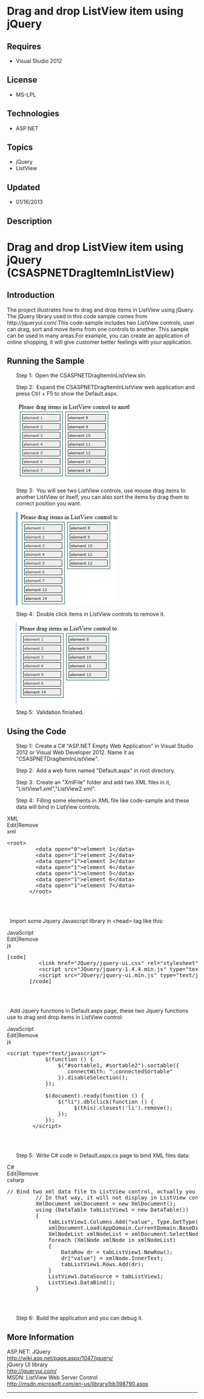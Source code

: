 # Drag and drop ListView item using jQuery
## Requires
- Visual Studio 2012
## License
- MS-LPL
## Technologies
- ASP.NET
## Topics
- jQuery
- ListView
## Updated
- 01/16/2013
## Description

<h1>Drag and drop ListView item using jQuery (CSASPNETDragItemInListView)</h1>
<h2>Introduction</h2>
<p class="MsoNormal">The project illustrates how to drag and drop items in ListView using jQuery. The jQuery library used in this code sample comes from http://jqueryui.com/.This code-sample includes two ListView controls, user can drag, sort and move items
 from one controls to another. This sample can be used in many areas.For example, you can create an application of online shopping, it will give customer better feelings with your application.<span style="">
</span></p>
<h2>Running the Sample<span style=""> </span></h2>
<p class="MsoListParagraphCxSpFirst" style="margin-left:.25in"><span style=""><span style="">Step 1:<span style="font:7.0pt &quot;Times New Roman&quot;">&nbsp;&nbsp;
</span></span></span>Open the CSASPNETDragItemInListView.sln.<span style=""> </span>
</p>
<p class="MsoListParagraphCxSpMiddle" style="margin-left:.25in"><span style=""><span style="">Step 2:<span style="font:7.0pt &quot;Times New Roman&quot;">&nbsp;&nbsp;
</span></span></span>Expand the CSASPNETDragItemInListView web application and press Ctrl &#43; F5 to show the Default.aspx.</p>
<p class="MsoListParagraphCxSpMiddle" style="margin-left:.25in"><span style=""><img src="74718-image.png" alt="" width="299" height="211" align="middle">
</span></p>
<p class="MsoListParagraphCxSpMiddle" style="margin-left:.25in"><span style=""><span style="">Step 3:<span style="font:7.0pt &quot;Times New Roman&quot;">&nbsp;&nbsp;
</span></span></span><span style="">You will see two ListView controls, use mouse drag items to another ListView or itself, you can also sort the items by drag them to correct position you want.</span></p>
<p class="MsoListParagraphCxSpMiddle" style="margin-left:.25in"><span style=""><img src="74719-image.png" alt="" width="268" height="247" align="middle">
</span></p>
<p class="MsoListParagraphCxSpMiddle" style="margin-left:.25in"><span style=""><span style="">Step 4:<span style="font:7.0pt &quot;Times New Roman&quot;">&nbsp;&nbsp;
</span></span></span>Double click items in ListView controls to remove it.</p>
<p class="MsoListParagraphCxSpMiddle" style="margin-left:.25in"><span style=""><img src="74720-image.png" alt="" width="272" height="214" align="middle">
</span></p>
<p class="MsoListParagraphCxSpLast" style="margin-left:.25in"><span style=""><span style="">Step 5:<span style="font:7.0pt &quot;Times New Roman&quot;">&nbsp;&nbsp;
</span></span></span>Validation finished.</p>
<h2>Using the Code<span style=""> </span></h2>
<p class="MsoListParagraphCxSpFirst" style="margin-left:.25in"><span style=""><span style="">Step 1:<span style="font:7.0pt &quot;Times New Roman&quot;">&nbsp;&nbsp;
</span></span></span>Create a C# &quot;ASP.NET Empty Web Application&quot; in Visual Studio 2012 or Visual Web Developer 2012. Name it as &quot;CSASPNETDragItemInListView&quot;.</p>
<p class="MsoListParagraphCxSpMiddle" style="margin-left:.25in"><span style=""><span style="">Step 2:<span style="font:7.0pt &quot;Times New Roman&quot;">&nbsp;&nbsp;
</span></span></span>Add a web form named &quot;Default.aspx&quot; in root directory.</p>
<p class="MsoListParagraphCxSpMiddle" style="margin-left:.25in"><span style=""><span style="">Step 3:<span style="font:7.0pt &quot;Times New Roman&quot;">&nbsp;&nbsp;
</span></span></span><span style="">Create an &quot;XmlFile&quot; folder and add two XML files in it, &quot;ListView1.xml&quot;,&quot;ListView2.xml&quot;.</span></p>
<p class="MsoListParagraphCxSpLast" style="margin-left:.25in"><span style=""><span style="">Step 4:<span style="font:7.0pt &quot;Times New Roman&quot;">&nbsp;&nbsp;
</span></span></span>Filling some elements in XML file like code-sample and these data will bind in ListView controls.</p>
<div class="scriptcode">
<div class="pluginEditHolder" pluginCommand="mceScriptCode">
<div class="title"><span>XML</span></div>
<div class="pluginLinkHolder"><span class="pluginEditHolderLink">Edit</span>|<span class="pluginRemoveHolderLink">Remove</span>
</div>
<span class="hidden">xml</span>

<pre id="codePreview" class="xml">
&lt;root&gt;
&nbsp;&nbsp;&nbsp;&nbsp;&nbsp;&nbsp;&nbsp;&nbsp; &lt;data open=&quot;0&quot;&gt;element 1&lt;/data&gt;
&nbsp;&nbsp;&nbsp;&nbsp;&nbsp;&nbsp;&nbsp;&nbsp; &lt;data open=&quot;1&quot;&gt;element 2&lt;/data&gt;
&nbsp;&nbsp;&nbsp;&nbsp;&nbsp;&nbsp;&nbsp;&nbsp; &lt;data open=&quot;1&quot;&gt;element 3&lt;/data&gt;
&nbsp;&nbsp;&nbsp;&nbsp;&nbsp;&nbsp;&nbsp;&nbsp; &lt;data open=&quot;1&quot;&gt;element 4&lt;/data&gt;
&nbsp;&nbsp;&nbsp;&nbsp;&nbsp;&nbsp;&nbsp;&nbsp; &lt;data open=&quot;1&quot;&gt;element 5&lt;/data&gt;
&nbsp;&nbsp;&nbsp;&nbsp;&nbsp;&nbsp;&nbsp;&nbsp; &lt;data open=&quot;1&quot;&gt;element 6&lt;/data&gt;
&nbsp;&nbsp;&nbsp;&nbsp;&nbsp;&nbsp;&nbsp;&nbsp; &lt;data open=&quot;1&quot;&gt;element 7&lt;/data&gt;
&nbsp;&nbsp;&nbsp;&nbsp;&nbsp;&nbsp; &lt;/root&gt;

</pre>
</div>
</div>
<div class="endscriptcode">&nbsp;</div>
<p class="MsoNormal"><span style="">&nbsp; </span>Import some Jquery Javascript library in &lt;head&gt; tag like this:</p>
<div class="scriptcode">
<div class="pluginEditHolder" pluginCommand="mceScriptCode">
<div class="title"><span>JavaScript</span></div>
<div class="pluginLinkHolder"><span class="pluginEditHolderLink">Edit</span>|<span class="pluginRemoveHolderLink">Remove</span>
</div>
<span class="hidden">js</span>

<pre id="codePreview" class="js">
[code]
&nbsp;&nbsp;&nbsp;&nbsp;&nbsp;&nbsp;&nbsp;&nbsp;&nbsp; &lt;link href=&quot;JQuery/jquery-ui.css&quot; rel=&quot;stylesheet&quot; type=&quot;text/css&quot; /&gt;
&nbsp;&nbsp;&nbsp;&nbsp;&nbsp;&nbsp;&nbsp;&nbsp;&nbsp; &lt;script src=&quot;JQuery/jquery-1.4.4.min.js&quot; type=&quot;text/javascript&quot;&gt;&lt;/script&gt;
&nbsp;&nbsp;&nbsp;&nbsp;&nbsp;&nbsp;&nbsp;&nbsp;&nbsp; &lt;script src=&quot;JQuery/jquery-ui.min.js&quot; type=&quot;text/javascript&quot;&gt;&lt;/script&gt;
&nbsp;&nbsp;&nbsp;&nbsp;&nbsp;&nbsp; [/code] 

</pre>
</div>
</div>
<div class="endscriptcode">&nbsp;</div>
<p class="MsoNormal"><span style="">&nbsp; </span>Add Jquery functions in Default.aspx page, these two Jquery functions use to drag and drop items in ListView control:</p>
<div class="scriptcode">
<div class="pluginEditHolder" pluginCommand="mceScriptCode">
<div class="title"><span>JavaScript</span></div>
<div class="pluginLinkHolder"><span class="pluginEditHolderLink">Edit</span>|<span class="pluginRemoveHolderLink">Remove</span>
</div>
<span class="hidden">js</span>

<pre id="codePreview" class="js">
&lt;script type=&quot;text/javascript&quot;&gt;
&nbsp;&nbsp;&nbsp;&nbsp;&nbsp;&nbsp;&nbsp;&nbsp;&nbsp; &nbsp;&nbsp;$(function () {
&nbsp;&nbsp;&nbsp;&nbsp;&nbsp;&nbsp;&nbsp;&nbsp;&nbsp;&nbsp;&nbsp;&nbsp;&nbsp;&nbsp;&nbsp; $(&quot;#sortable1, #sortable2&quot;).sortable({
&nbsp;&nbsp;&nbsp;&nbsp;&nbsp;&nbsp;&nbsp;&nbsp;&nbsp;&nbsp;&nbsp;&nbsp;&nbsp;&nbsp;&nbsp;&nbsp;&nbsp;&nbsp; connectWith: &quot;.connectedSortable&quot;
&nbsp;&nbsp;&nbsp;&nbsp;&nbsp;&nbsp;&nbsp;&nbsp;&nbsp;&nbsp;&nbsp;&nbsp;&nbsp;&nbsp;&nbsp; }).disableSelection();
&nbsp;&nbsp;&nbsp;&nbsp;&nbsp;&nbsp;&nbsp;&nbsp;&nbsp;&nbsp;&nbsp; });
 
&nbsp;&nbsp;&nbsp;&nbsp;&nbsp;&nbsp;&nbsp;&nbsp;&nbsp;&nbsp;&nbsp;&nbsp;$(document).ready(function () {
&nbsp;&nbsp;&nbsp;&nbsp;&nbsp;&nbsp;&nbsp;&nbsp;&nbsp;&nbsp;&nbsp;&nbsp;&nbsp;&nbsp;&nbsp; $(&quot;li&quot;).dblclick(function () {
&nbsp;&nbsp;&nbsp;&nbsp;&nbsp;&nbsp;&nbsp;&nbsp;&nbsp;&nbsp;&nbsp;&nbsp;&nbsp;&nbsp;&nbsp;&nbsp;&nbsp;&nbsp;&nbsp;&nbsp; $(this).closest('li').remove();
&nbsp;&nbsp;&nbsp;&nbsp;&nbsp;&nbsp;&nbsp;&nbsp;&nbsp;&nbsp;&nbsp;&nbsp;&nbsp;&nbsp;&nbsp; });
&nbsp;&nbsp;&nbsp;&nbsp;&nbsp;&nbsp;&nbsp;&nbsp;&nbsp;&nbsp;&nbsp; });&nbsp;&nbsp; 
&nbsp;&nbsp;&nbsp;&nbsp;&nbsp;&nbsp;&nbsp;&nbsp;&lt;/script&gt;

</pre>
</div>
</div>
<div class="endscriptcode">&nbsp;</div>
<p class="MsoListParagraph" style="margin-left:.25in"><span style=""><span style="">Step 5:<span style="font:7.0pt &quot;Times New Roman&quot;">&nbsp;&nbsp;
</span></span></span>Write C# code in Default.aspx.cs page to bind XML files data:</p>
<div class="scriptcode">
<div class="pluginEditHolder" pluginCommand="mceScriptCode">
<div class="title"><span>C#</span></div>
<div class="pluginLinkHolder"><span class="pluginEditHolderLink">Edit</span>|<span class="pluginRemoveHolderLink">Remove</span>
</div>
<span class="hidden">csharp</span>

<pre id="codePreview" class="csharp">
// Bind two xml data file to ListView control, actually you can change the &quot;open&quot; property to &quot;0&quot;,
&nbsp;&nbsp;&nbsp;&nbsp;&nbsp;&nbsp;&nbsp;&nbsp; // In that way, it will not display in ListView control.
&nbsp;&nbsp;&nbsp;&nbsp;&nbsp;&nbsp;&nbsp;&nbsp; XmlDocument xmlDocument = new XmlDocument();
&nbsp;&nbsp;&nbsp;&nbsp;&nbsp;&nbsp;&nbsp;&nbsp; using (DataTable tabListView1 = new DataTable())
&nbsp;&nbsp;&nbsp;&nbsp;&nbsp;&nbsp;&nbsp;&nbsp; {
&nbsp;&nbsp;&nbsp;&nbsp;&nbsp;&nbsp;&nbsp;&nbsp;&nbsp;&nbsp;&nbsp;&nbsp; tabListView1.Columns.Add(&quot;value&quot;, Type.GetType(&quot;System.String&quot;));
&nbsp;&nbsp;&nbsp;&nbsp;&nbsp;&nbsp;&nbsp;&nbsp;&nbsp;&nbsp;&nbsp;&nbsp; xmlDocument.Load(AppDomain.CurrentDomain.BaseDirectory &#43; &quot;/XmlFile/ListView1.xml&quot;);
&nbsp;&nbsp;&nbsp;&nbsp;&nbsp;&nbsp;&nbsp;&nbsp;&nbsp;&nbsp;&nbsp;&nbsp; XmlNodeList xmlNodeList = xmlDocument.SelectNodes(&quot;root/data[@open='1']&quot;);
&nbsp;&nbsp;&nbsp;&nbsp;&nbsp;&nbsp;&nbsp;&nbsp;&nbsp;&nbsp;&nbsp;&nbsp; foreach (XmlNode xmlNode in xmlNodeList)
&nbsp;&nbsp;&nbsp;&nbsp;&nbsp;&nbsp;&nbsp;&nbsp;&nbsp;&nbsp;&nbsp;&nbsp; {
&nbsp;&nbsp;&nbsp;&nbsp;&nbsp;&nbsp;&nbsp;&nbsp;&nbsp;&nbsp;&nbsp;&nbsp;&nbsp;&nbsp;&nbsp;&nbsp; DataRow dr = tabListView1.NewRow();
&nbsp;&nbsp;&nbsp;&nbsp;&nbsp;&nbsp;&nbsp;&nbsp;&nbsp;&nbsp;&nbsp;&nbsp;&nbsp;&nbsp;&nbsp;&nbsp; dr[&quot;value&quot;] = xmlNode.InnerText;
&nbsp;&nbsp;&nbsp;&nbsp;&nbsp;&nbsp;&nbsp;&nbsp;&nbsp;&nbsp;&nbsp;&nbsp;&nbsp;&nbsp;&nbsp;&nbsp; tabListView1.Rows.Add(dr);
&nbsp;&nbsp;&nbsp;&nbsp;&nbsp;&nbsp;&nbsp;&nbsp;&nbsp;&nbsp;&nbsp;&nbsp; }
&nbsp;&nbsp;&nbsp;&nbsp;&nbsp;&nbsp;&nbsp;&nbsp;&nbsp;&nbsp;&nbsp;&nbsp; ListView1.DataSource = tabListView1;
&nbsp;&nbsp;&nbsp;&nbsp;&nbsp;&nbsp;&nbsp;&nbsp;&nbsp;&nbsp;&nbsp;&nbsp; ListView1.DataBind();
&nbsp;&nbsp;&nbsp;&nbsp;&nbsp;&nbsp;&nbsp;&nbsp; }

</pre>
</div>
</div>
<div class="endscriptcode">&nbsp;</div>
<p class="MsoListParagraph" style="margin-left:.25in"><span style=""><span style="">Step 6:<span style="font:7.0pt &quot;Times New Roman&quot;">&nbsp;&nbsp;
</span></span></span>Build the application and you can debug it<span style="">.</span></p>
<h2>More Information</h2>
<p class="MsoNormal">ASP.NET: JQuery <br>
<a href="http://wiki.asp.net/page.aspx/1047/jquery/">http://wiki.asp.net/page.aspx/1047/jquery/</a><br>
jQuery UI library<br>
<a href="http://jqueryui.com/">http://jqueryui.com/</a><br>
MSDN: ListView Web Server Control<br>
<a href="http://msdn.microsoft.com/en-us/library/bb398790.aspx">http://msdn.microsoft.com/en-us/library/bb398790.aspx</a><span style="">
</span></p>
<hr>
<div><a href="http://go.microsoft.com/?linkid=9759640" style="margin-top:3px"><img alt="" src="http://bit.ly/onecodelogo">
</a></div>
